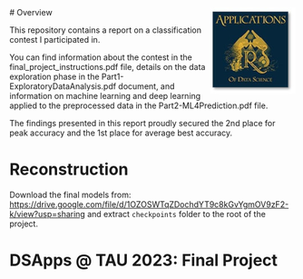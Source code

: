 <img src="images/DSApps_logo_small.jpg" align="right" />
# Overview

This repository contains a report on a classification contest I participated in.

You can find information about the contest in the final_project_instructions.pdf file, details on the data exploration phase in the Part1-ExploratoryDataAnalysis.pdf document, and information on machine learning and deep learning applied to the preprocessed data in the Part2-ML4Prediction.pdf file.

The findings presented in this report proudly secured the 2nd place for peak accuracy and the 1st place for average best accuracy.

# Reconstruction

Download the final models from:
https://drive.google.com/file/d/1OZOSWTqZDochdYT9c8kGvYgmOV9zF2-k/view?usp=sharing
and extract `checkpoints` folder to the root of the project.

# DSApps @ TAU 2023: Final Project

